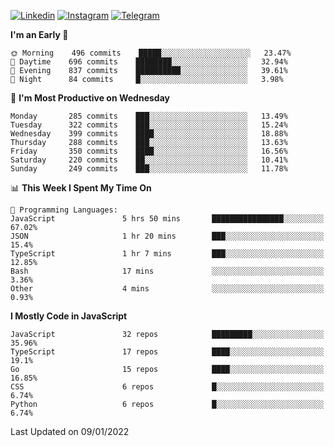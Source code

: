 [![Linkedin](https://img.shields.io/badge/-Archie-blue?style=flat-square&labelColor=gray&logo=Linkedin&logoColor=white&link=https://www.linkedin.com/in/archisdi)](https://www.linkedin.com/in/archisdi)
[![Instagram](https://img.shields.io/badge/-@archisdi-orange?style=flat-square&labelColor=gray&logo=Instagram&logoColor=white&link=https://www.instagram.com/archisdi)](https://www.instagram.com/archisdi)
[![Telegram](https://img.shields.io/badge/-aai-informational?style=flat-square&labelColor=gray&logo=telegram&logoColor=white&link=https://t.me/archisdi)](https://t.me/archisdi)

<!--START_SECTION:waka-->
**I'm an Early 🐤** 

```text
🌞 Morning    496 commits    █████░░░░░░░░░░░░░░░░░░░░   23.47% 
🌆 Daytime    696 commits    ████████░░░░░░░░░░░░░░░░░   32.94% 
🌃 Evening    837 commits    ██████████░░░░░░░░░░░░░░░   39.61% 
🌙 Night      84 commits     █░░░░░░░░░░░░░░░░░░░░░░░░   3.98%

```
📅 **I'm Most Productive on Wednesday** 

```text
Monday       285 commits    ███░░░░░░░░░░░░░░░░░░░░░░   13.49% 
Tuesday      322 commits    ███░░░░░░░░░░░░░░░░░░░░░░   15.24% 
Wednesday    399 commits    ████░░░░░░░░░░░░░░░░░░░░░   18.88% 
Thursday     288 commits    ███░░░░░░░░░░░░░░░░░░░░░░   13.63% 
Friday       350 commits    ████░░░░░░░░░░░░░░░░░░░░░   16.56% 
Saturday     220 commits    ██░░░░░░░░░░░░░░░░░░░░░░░   10.41% 
Sunday       249 commits    ███░░░░░░░░░░░░░░░░░░░░░░   11.78%

```


📊 **This Week I Spent My Time On** 

```text
💬 Programming Languages: 
JavaScript               5 hrs 50 mins       ████████████████░░░░░░░░░   67.02% 
JSON                     1 hr 20 mins        ███░░░░░░░░░░░░░░░░░░░░░░   15.4% 
TypeScript               1 hr 7 mins         ███░░░░░░░░░░░░░░░░░░░░░░   12.85% 
Bash                     17 mins             ░░░░░░░░░░░░░░░░░░░░░░░░░   3.36% 
Other                    4 mins              ░░░░░░░░░░░░░░░░░░░░░░░░░   0.93%

```

**I Mostly Code in JavaScript** 

```text
JavaScript               32 repos            █████████░░░░░░░░░░░░░░░░   35.96% 
TypeScript               17 repos            ████░░░░░░░░░░░░░░░░░░░░░   19.1% 
Go                       15 repos            ████░░░░░░░░░░░░░░░░░░░░░   16.85% 
CSS                      6 repos             █░░░░░░░░░░░░░░░░░░░░░░░░   6.74% 
Python                   6 repos             █░░░░░░░░░░░░░░░░░░░░░░░░   6.74%

```



 Last Updated on 09/01/2022
<!--END_SECTION:waka-->